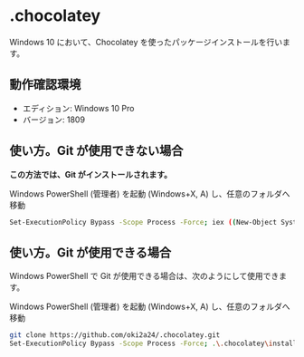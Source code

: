 ﻿# .chocolatey
Windows 10 において、Chocolatey を使ったパッケージインストールを行います。

## 動作確認環境
- エディション: Windows 10 Pro
- バージョン: 1809

## 使い方。Git が使用できない場合
**この方法では、Git がインストールされます。**

Windows PowerShell (管理者) を起動 (Windows+X, A) し、任意のフォルダへ移動

```bash
Set-ExecutionPolicy Bypass -Scope Process -Force; iex ((New-Object System.Net.WebClient).DownloadString('https://raw.githubusercontent.com/oki2a24/.chocolatey/master/bin/download_install.ps1'))
```

## 使い方。Git が使用できる場合
Windows PowerShell で Git が使用できる場合は、次のようにして使用できます。

Windows PowerShell (管理者) を起動 (Windows+X, A) し、任意のフォルダへ移動

```bash
git clone https://github.com/oki2a24/.chocolatey.git
Set-ExecutionPolicy Bypass -Scope Process -Force; .\.chocolatey\install.ps1
```
